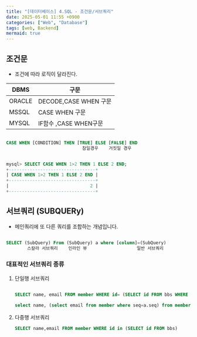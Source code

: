 ```yaml
---
title: "[데이터베이스] 4.SQL - 조건문/서브쿼리"
date: 2025-05-01 11:55 +0900
categories: ["Web", "Database"]
tags: [web, Backend]
mermaid: true
---
```


## 조건문

- 조건에 따라 로직이 달라진다.

|DBMS|구문|
|----|---|
|ORACLE| DECODE,CASE WHEN 구문|
| MSSQL| CASE WHEN 구문|
| MYSQL| IF함수 ,CASE WHEN구문|

```sql

CASE WHEN [CONDITION] THEN [TRUE] ELSE [FALSE] END
                             참일경우    거짓일 경우

```

```sql

mysql> SELECT CASE WHEN 1>2 THEN 1 ELSE 2 END;
+---------------------------------+
| CASE WHEN 1>2 THEN 1 ELSE 2 END |
+---------------------------------+
|                               2 |
+---------------------------------+

```

## 서브쿼리 (SUBQUERy)

- 메인쿼리에  또 다른 쿼리를 조합하는 개념입니다.

```sql

SELECT (SubQuery) From (SubQuery) a where [column]=(SubQuery)
        스칼라 서브쿼리    인라인 뷰                   일반 서브쿼리 
```

### 대표적인 서브쿼리 종류

1. 단일행 서브쿼리
    
    ```sql
    
    SELECT name, email FROM member WHERE id= (SELECT id FROM bbs WHERE idx=194)

    select name, (select email from member where seq=a.seq) from member a;

    ```

2. 다중행 서브쿼리

    ```sql
    SELECT name,email FROM member WHERE id in (SELECT id FROM bbs)
    ```